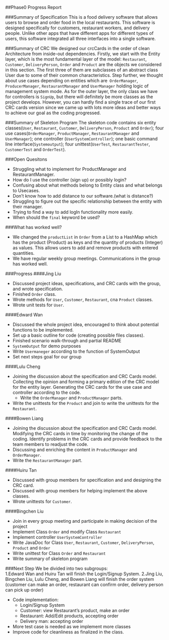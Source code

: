 ##Phase0 Progress Report

###Summary of Specification
This is a food delivery software that allows users to browse and order food in the local restaurants. This software 
is designed specifically for customers, restaurant workers, and delivery people. Unlike other apps that have 
different apps for different types of users, this software integrated all three interfaces into a single software.

###Summary of CRC
We designed our crcCards in the order of clean Architecture from inside-out dependencies. Firstly, we start with the 
Entity layer, which is the most fundamental layer of the model: `Restaurant`, `Customer`, `DeliveryPerson`, `Order` and 
`Product` are the objects we considered in this section. The first three of them are subclasses of an abstract class 
User due to some of their common characteristics. Step further, we thought about use cases depending on entities 
which are` OrderManager`, `ProducerManager`, `RestaurantManager` and `UserManager` holding logic of management 
system mode. As for the outer layer, the only class we have for controllers is `SignUp`, but there will definitely be 
more classes as the project develops. However, you can hardly find a single trace of our first CRC cards version 
since we came up with lots more ideas and better ways to achieve our goal as the coding progressed.

###Summary of Skeleton Program
The skeleton code contains six entity classes(`User`, `Restaurant`, `Customer`, `DeliveryPerson`, `Product` and 
`Order`); four use cases(`OrderManager`, `ProductManager`, `RestaurantManager` and `UserManager`); one controller 
(`UserSystemController`); one basic command line interface(`Systemoutput`); four unittest(`UserTest`, 
`RestaurantTester`,  `CustomerTest` and `OrderTest`).

###Open Quesitons
- Struggling what to implement for ProductManager and RestaurantManager.
- How do I use the controller (sign up) or possibly login?
- Confusing about what methods belong to Entity class and what belongs to Usecases.
- Don’t know how to add distance to our software.(what is distance?)
- Struggling to figure out the specific relationship between the entity with their manager.
- Trying to find a way to add logIn functionality more easily.
- When should the `final` keyword be used?

###What has worked well?
- We changed the `productList` in `Order` from a List to a HashMap which has the product (Product) as keys and the 
  quantity of products (Integer) as values. This allows users to add and remove products with entered quantities.
- We have regular weekly group meetings. Communications in the group has worked well.

###Progress
####Jing Liu
- Discussed project ideas, specifications, and CRC cards with the group, and wrote specification. 
- Finished `Order` class.
- Wrote methods for `User`, `Customer`, `Restaurant`, cna `Product` classes.
- Wrote unit tests for `User`.

####Edward Wan
- Discussed the whole project idea, encouraged to think about potential functions to be implemented.
- Set up a basic outline for code (creating possible files classes).
- Finished scenario walk-through and partial README
- `SystemOutput` for demo purposes
- Write `Usermaneger` according to the function of SystemOutput
- Set next steps goal for our group

####Lulu Cheng
- Joining the discussion about the specification and CRC Cards model. Collecting the opinion and forming a primary 
  edition of the CRC model for the entity layer. Generating the CRC cards for the use case and controller according 
  to the code.
  - Write the `OrderManager` and `ProductManager` parts.
- Write the unittests for the `Product` and join to write the unittests for the `Restaurant`.

####Bowen Liang
- Joining the discussion about the specification and CRC Cards model. Modifying the CRC cards in time by monitoring 
  the change of the coding. Identify problems in the CRC cards and provide feedback to the team members to readjust 
  the code.
- Discussing and enriching the content in `ProductManager` and `OrderManager`.
- Write the `RestaurantManager` part.

####Huiru Tan
- Discussed with group members for specification and and designing the CRC card.
- Discussed with group members for helping implement the above classes.
- Wrote unittests for `Customer`.

####Bingchen Liu
- Join in every group meeting and participate in making decision of the project
- Implement Class `Order` and modify Class `Restaurant`
- Implement controller `UserSystemController`
- Write JavaDoc for Class `User`,  `Restaurant`, `Customer`, `DeliveryPerson`, `Product` and `Order`
- Write unittest for Class `Order` and `Restaurant`
- Write summary of skeleton program

###Next Step
We be divided into two subgroups:  
1.Edward Wan and Huiru Tan will finish the Login/Signup System.
2.Jing Liu, Bingchen Liu, Lulu Cheng, and Bowen Liang will finish the order system (customer can make an order, 
restaurant can confirm order, delivery person can pick up order)
- Code implementation:
  - Login/Signup System 
  - Customer: view Restaurant’s product, make an order
  - Restaurant: Add/Edit products, accepting order
  - Delivery man: accepting order
- More test case is needed as we implement more classes
- Improve code for cleanliness as finalized in the class.


